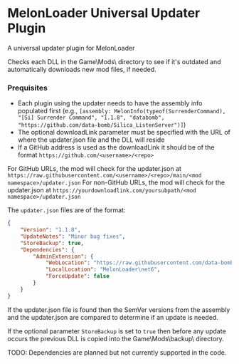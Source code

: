 # MelonLoader Universal Updater Plugin
A universal updater plugin for MelonLoader

Checks each DLL in the Game\Mods\ directory to see if it's outdated and automatically downloads new mod files, if needed.

### Prequisites
- Each plugin using the updater needs to have the assembly info populated first
(e.g., `[assembly: MelonInfo(typeof(SurrenderCommand), "[Si] Surrender Command", "1.1.8", "databomb", "https://github.com/data-bomb/Silica_ListenServer")]`)
- The optional downloadLink parameter must be specified with the URL of where the updater.json file and the DLL will reside
- If a GitHub address is used as the downloadLink it should be of the format `https://github.com/<username>/<repo>`

For GitHub URLs, the mod will check for the updater.json at `https://raw.githubusercontent.com/<username>/<repo>/main/<mod namespace>/updater.json`
For non-GitHub URLs, the mod will check for the updater.json at `https://yourdownloadlink.com/yoursubpath/<mod namespace>/updater.json`

The `updater.json` files are of the format:
```JSON
{
	"Version": "1.1.8",
	"UpdateNotes": "Minor bug fixes",
	"StoreBackup": true,
	"Dependencies": {
		"AdminExtension": {
			"WebLocation": "https://raw.githubusercontent.com/data-bomb/Silica_ListenServer/main/Si_AdminExtension/bin/Si_AdminExtension.dll",
			"LocalLocation": "MelonLoader\net6",
			"ForceUpdate": false
		}
	}
}
```

If the updater.json file is found then the SemVer versions from the assembly and the updater.json are compared to determine if an update is needed.

If the optional parameter `StoreBackup` is set to `true` then before any update occurs the previous DLL is copied into the Game\Mods\backup\ directory.

TODO: Dependencies are planned but not currently supported in the code.
